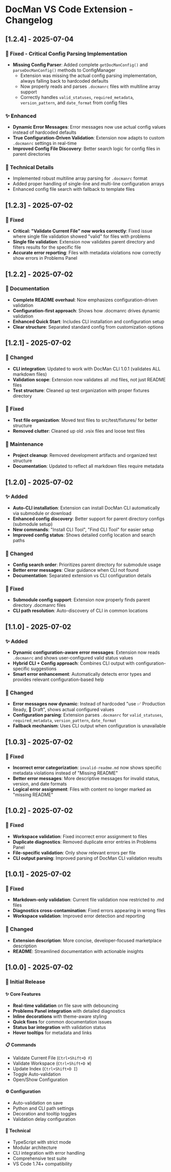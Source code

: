 # DocMan VS Code Extension - Changelog

## [1.2.4] - 2025-07-04

### 🐛 Fixed - Critical Config Parsing Implementation
- **Missing Config Parser**: Added complete `getDocManConfig()` and `parseDocManConfig()` methods to ConfigManager
  - Extension was missing the actual config parsing implementation, always falling back to hardcoded defaults
  - Now properly reads and parses `.docmanrc` files with multiline array support
  - Correctly handles `valid_statuses`, `required_metadata`, `version_pattern`, and `date_format` from config files

### ✨ Enhanced
- **Dynamic Error Messages**: Error messages now use actual config values instead of hardcoded defaults
- **True Configuration-Driven Validation**: Extension now adapts to custom `.docmanrc` settings in real-time
- **Improved Config File Discovery**: Better search logic for config files in parent directories

### 🔧 Technical Details
- Implemented robust multiline array parsing for `.docmanrc` format
- Added proper handling of single-line and multi-line configuration arrays
- Enhanced config file search with fallback to template files

## [1.2.3] - 2025-07-02

### 🐛 Fixed
- **Critical: "Validate Current File" now works correctly**: Fixed issue where single file validation showed "valid" for files with problems
- **Single file validation**: Extension now validates parent directory and filters results for the specific file
- **Accurate error reporting**: Files with metadata violations now correctly show errors in Problems Panel

## [1.2.2] - 2025-07-02

### 📝 Documentation
- **Complete README overhaul**: Now emphasizes configuration-driven validation
- **Configuration-first approach**: Shows how .docmanrc drives dynamic validation
- **Enhanced Quick Start**: Includes CLI installation and configuration setup
- **Clear structure**: Separated standard config from customization options

## [1.2.1] - 2025-07-02

### 🔧 Changed
- **CLI integration**: Updated to work with DocMan CLI 1.0.1 (validates ALL markdown files)
- **Validation scope**: Extension now validates all .md files, not just README files
- **Test structure**: Cleaned up test organization with proper fixtures directory

### 🐛 Fixed
- **Test file organization**: Moved test files to src/test/fixtures/ for better structure
- **Removed clutter**: Cleaned up old .vsix files and loose test files

### 🧹 Maintenance
- **Project cleanup**: Removed development artifacts and organized test structure
- **Documentation**: Updated to reflect all markdown files require metadata

## [1.2.0] - 2025-07-02

### ✨ Added
- **Auto-CLI installation**: Extension can install DocMan CLI automatically via submodule or download
- **Enhanced config discovery**: Better support for parent directory configs (submodule setup)
- **New commands**: "Install CLI Tool", "Find CLI Tool" for easier setup
- **Improved config status**: Shows detailed config location and search paths

### 🔧 Changed
- **Config search order**: Prioritizes parent directory for submodule usage
- **Better error messages**: Clear guidance when CLI not found
- **Documentation**: Separated extension vs CLI configuration details

### 🐛 Fixed
- **Submodule config support**: Extension now properly finds parent directory .docmanrc files
- **CLI path resolution**: Auto-discovery of CLI in common locations

## [1.1.0] - 2025-07-02

### ✨ Added
- **Dynamic configuration-aware error messages**: Extension now reads `.docmanrc` and shows user-configured valid status values
- **Hybrid CLI + Config approach**: Combines CLI output with configuration-specific suggestions
- **Smart error enhancement**: Automatically detects error types and provides relevant configuration-based help

### 🔧 Changed
- **Error messages now dynamic**: Instead of hardcoded "use ✅ Production Ready, 🚧 Draft", shows actual configured values
- **Configuration parsing**: Extension parses `.docmanrc` for `valid_statuses`, `required_metadata`, `version_pattern`, `date_format`
- **Fallback mechanism**: Uses CLI output when configuration is unavailable

## [1.0.3] - 2025-07-02

### 🐛 Fixed
- **Incorrect error categorization**: `invalid-readme.md` now shows specific metadata violations instead of "Missing README"
- **Better error messages**: More descriptive messages for invalid status, version, and date formats
- **Logical error assignment**: Files with content no longer marked as "missing README"

## [1.0.2] - 2025-07-02

### 🐛 Fixed
- **Workspace validation**: Fixed incorrect error assignment to files
- **Duplicate diagnostics**: Removed duplicate error entries in Problems Panel
- **File-specific validation**: Only show relevant errors per file
- **CLI output parsing**: Improved parsing of DocMan CLI validation results

## [1.0.1] - 2025-07-02

### 🐛 Fixed
- **Markdown-only validation**: Current file validation now restricted to .md files
- **Diagnostics cross-contamination**: Fixed errors appearing in wrong files
- **Workspace validation**: Improved error detection and reporting

### 📝 Changed
- **Extension description**: More concise, developer-focused marketplace description
- **README**: Streamlined documentation with actionable insights

## [1.0.0] - 2025-07-02

### 🎉 Initial Release

#### ✨ Core Features
- **Real-time validation** on file save with debouncing
- **Problems Panel integration** with detailed diagnostics
- **Inline decorations** with theme-aware styling
- **Quick fixes** for common documentation issues
- **Status bar integration** with validation status
- **Hover tooltips** for metadata and links

#### 📋 Commands
- Validate Current File (`Ctrl+Shift+D F`)
- Validate Workspace (`Ctrl+Shift+D W`)
- Update Index (`Ctrl+Shift+D I`)
- Toggle Auto-validation
- Open/Show Configuration

#### ⚙️ Configuration
- Auto-validation on save
- Python and CLI path settings
- Decoration and tooltip toggles
- Validation delay configuration

#### 🔧 Technical
- TypeScript with strict mode
- Modular architecture
- CLI integration with error handling
- Comprehensive test suite
- VS Code 1.74+ compatibility
